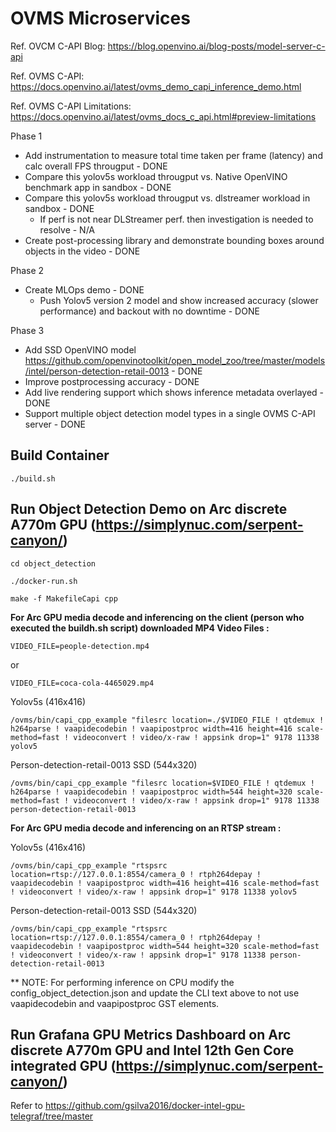 # OVMS Microservices


Ref. OVCM C-API Blog: https://blog.openvino.ai/blog-posts/model-server-c-api

Ref. OVMS C-API: https://docs.openvino.ai/latest/ovms_demo_capi_inference_demo.html

Ref. OVMS C-API Limitations: https://docs.openvino.ai/latest/ovms_docs_c_api.html#preview-limitations

Phase 1
- Add instrumentation to measure total time taken per frame (latency) and calc overall FPS througput - DONE
- Compare this yolov5s workload througput vs. Native OpenVINO benchmark app in sandbox - DONE 
- Compare this yolov5s workload througput vs. dlstreamer workload in sandbox - DONE
  - If perf is not near DLStreamer perf. then investigation is needed to resolve - N/A
- Create post-processing library and demonstrate bounding boxes around objects in the video - DONE

Phase 2
- Create MLOps demo - DONE
  - Push Yolov5 version 2 model and show increased accuracy (slower performance) and backout with no downtime - DONE

Phase 3
- Add SSD OpenVINO model https://github.com/openvinotoolkit/open_model_zoo/tree/master/models/intel/person-detection-retail-0013 - DONE
- Improve postprocessing accuracy - DONE
- Add live rendering support which shows inference metadata overlayed - DONE
- Support multiple object detection model types in a single OVMS C-API server - DONE


## Build Container
`./build.sh`


## Run Object Detection Demo on Arc discrete A770m GPU (https://simplynuc.com/serpent-canyon/) 

`cd object_detection`

`./docker-run.sh`

```make -f MakefileCapi cpp```

<b>For Arc GPU media decode and inferencing on the client (person who executed the buildh.sh script) downloaded MP4 Video Files :</b>

```VIDEO_FILE=people-detection.mp4```

or

```VIDEO_FILE=coca-cola-4465029.mp4```


Yolov5s (416x416)

```/ovms/bin/capi_cpp_example "filesrc location=./$VIDEO_FILE ! qtdemux ! h264parse ! vaapidecodebin ! vaapipostproc width=416 height=416 scale-method=fast ! videoconvert ! video/x-raw ! appsink drop=1" 9178 11338 yolov5```


Person-detection-retail-0013 SSD (544x320)

```/ovms/bin/capi_cpp_example "filesrc location=$VIDEO_FILE ! qtdemux ! h264parse ! vaapidecodebin ! vaapipostproc width=544 height=320 scale-method=fast ! videoconvert ! video/x-raw ! appsink drop=1" 9178 11338 person-detection-retail-0013```


<b>For Arc GPU media decode and inferencing on an RTSP stream :</b>

Yolov5s (416x416)

```/ovms/bin/capi_cpp_example "rtspsrc location=rtsp://127.0.0.1:8554/camera_0 ! rtph264depay ! vaapidecodebin ! vaapipostproc width=416 height=416 scale-method=fast ! videoconvert ! video/x-raw ! appsink drop=1" 9178 11338 yolov5```


Person-detection-retail-0013 SSD (544x320)

```/ovms/bin/capi_cpp_example "rtspsrc location=rtsp://127.0.0.1:8554/camera_0 ! rtph264depay ! vaapidecodebin ! vaapipostproc width=544 height=320 scale-method=fast ! videoconvert ! video/x-raw ! appsink drop=1" 9178 11338 person-detection-retail-0013```


** NOTE: For performing inference on CPU modify the config_object_detection.json and update the CLI text above to not use vaapidecodebin and vaapipostproc GST elements.


## Run Grafana GPU Metrics Dashboard on Arc discrete A770m GPU and Intel 12th Gen Core integrated GPU (https://simplynuc.com/serpent-canyon/) 

Refer to https://github.com/gsilva2016/docker-intel-gpu-telegraf/tree/master
